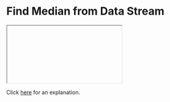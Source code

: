 # Find Median from Data Stream 

<iframe></iframe>

Click [here](Explanation.md) for an explanation.

